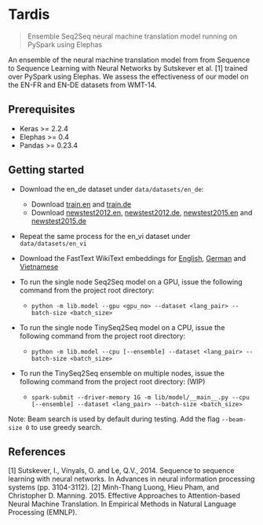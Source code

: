 # Tardis
> Ensemble Seq2Seq neural machine translation model running on PySpark using Elephas

An ensemble of the neural machine translation model from from Sequence to Sequence Learning with Neural Networks by Sutskever et al. [1] trained over PySpark using Elephas. We assess the effectiveness of our model on the EN-FR and EN-DE datasets from WMT-14.

## Prerequisites
* Keras >= 2.2.4
* Elephas >= 0.4
* Pandas >= 0.23.4

## Getting started
* Download the en_de dataset under `data/datasets/en_de`:
  * Download [train.en](https://nlp.stanford.edu/projects/nmt/data/wmt14.en-de/train.en) and [train.de](https://nlp.stanford.edu/projects/nmt/data/wmt14.en-de/train.de)
  * Download [newstest2012.en](https://nlp.stanford.edu/projects/nmt/data/wmt14.en-de/newstest2012.en), [newstest2012.de](https://nlp.stanford.edu/projects/nmt/data/wmt14.en-de/newstest2012.de), [newstest2015.en](https://nlp.stanford.edu/projects/nmt/data/wmt14.en-de/newstest2015.en) and [newstest2015.de](https://nlp.stanford.edu/projects/nmt/data/wmt14.en-de/newstest2015.de)
* Repeat the same process for the en_vi dataset under `data/datasets/en_vi`

* Download the FastText WikiText embeddings for [English](https://s3-us-west-1.amazonaws.com/fasttext-vectors/wiki.en.vec), [German](https://s3-us-west-1.amazonaws.com/fasttext-vectors/wiki.de.vec) and [Vietnamese](https://s3-us-west-1.amazonaws.com/fasttext-vectors/wiki.vi.vec)

* To run the single node Seq2Seq model on a GPU, issue the following command from the project root directory:
  - `python -m lib.model --gpu <gpu_no> --dataset <lang_pair> --batch-size <batch_size>`
* To run the single node TinySeq2Seq model on a CPU, issue the following command from the project root directory:
  - `python -m lib.model --cpu [--ensemble] --dataset <lang_pair> --batch-size <batch_size>`
* To run the TinySeq2Seq ensemble on multiple nodes, issue the following command from the project root directory: (WIP)
  - `spark-submit --driver-memory 1G -m lib/model/__main__.py --cpu [--ensemble] --dataset <lang_pair> --batch-size <batch_size>`
  
 Note: Beam search is used by default during testing. Add the flag `--beam-size 0` to use greedy search.

## References

[1] Sutskever, I., Vinyals, O. and Le, Q.V., 2014. Sequence to sequence learning with neural networks. In Advances in neural information processing systems (pp. 3104-3112).
[2] Minh-Thang Luong, Hieu Pham, and Christopher D. Manning. 2015. Effective Approaches to Attention-based Neural Machine Translation. In Empirical Methods in Natural Language Processing (EMNLP).
